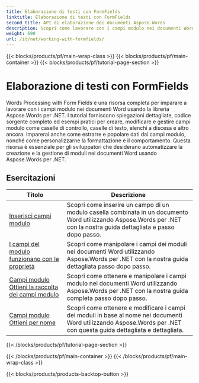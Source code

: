 ```yaml
---
title: Elaborazione di testi con FormFields
linktitle: Elaborazione di testi con FormFields
second_title: API di elaborazione dei documenti Aspose.Words
description: Scopri come lavorare con i campi modulo nei documenti Word usando Aspose.Words per .NET. Esercitazioni dettagliate con esempi di codice.
weight: 690
url: /it/net/working-with-formfields/
---
```


{{< blocks/products/pf/main-wrap-class >}}
{{< blocks/products/pf/main-container >}}
{{< blocks/products/pf/tutorial-page-section >}}

# Elaborazione di testi con FormFields

Words Processing with Form Fields è una risorsa completa per imparare a lavorare con i campi modulo nei documenti Word usando la libreria Aspose.Words per .NET. I tutorial forniscono spiegazioni dettagliate, codice sorgente completo ed esempi pratici per creare, modificare e gestire campi modulo come caselle di controllo, caselle di testo, elenchi a discesa e altro ancora. Imparerai anche come estrarre e popolare dati dai campi modulo, nonché come personalizzarne la formattazione e il comportamento. Questa risorsa è essenziale per gli sviluppatori che desiderano automatizzare la creazione e la gestione di moduli nei documenti Word usando Aspose.Words per .NET.

 ## Esercitazioni
| Titolo | Descrizione |
| --- | --- |
| [Inserisci campi modulo](./insert-form-fields/) | Scopri come inserire un campo di un modulo casella combinata in un documento Word utilizzando Aspose.Words per .NET con la nostra guida dettagliata e passo dopo passo. |
| [I campi del modulo funzionano con le proprietà](./form-fields-work-with-properties/) | Scopri come manipolare i campi dei moduli nei documenti Word utilizzando Aspose.Words per .NET con la nostra guida dettagliata passo dopo passo. |
| [Campi modulo Ottieni la raccolta dei campi modulo](./form-fields-get-form-fields-collection/) | Scopri come ottenere e manipolare i campi modulo nei documenti Word utilizzando Aspose.Words per .NET con la nostra guida completa passo dopo passo. |
| [Campi modulo Ottieni per nome](./form-fields-get-by-name/) | Scopri come ottenere e modificare i campi dei moduli in base al nome nei documenti Word utilizzando Aspose.Words per .NET con questa guida dettagliata e dettagliata. |
{{< /blocks/products/pf/tutorial-page-section >}}

{{< /blocks/products/pf/main-container >}}
{{< /blocks/products/pf/main-wrap-class >}}

{{< blocks/products/products-backtop-button >}}
